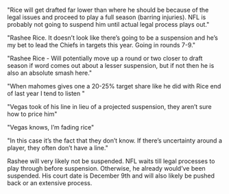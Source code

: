 "Rice will get drafted far lower than where he should be because of the legal issues and proceed to play a full season (barring injuries). NFL is probably not going to suspend him until actual legal process plays out."

"Rashee Rice. It doesn’t look like there’s going to be a suspension and he’s my bet to lead the Chiefs in targets this year. Going in rounds 7-9."

"Rashee Rice - Will potentially move up a round or two closer to draft season if word comes out about a lesser suspension, but if not then he is also an absolute smash here."

"When mahomes gives one a 20-25% target share like he did with Rice end of last year I tend to listen "

"Vegas took of his line in lieu of a projected suspension, they aren’t sure how to price him"

"Vegas knows, I’m fading rice"

"In this case it’s the fact that they don’t know. If there’s uncertainty around a player, they often don’t have a line."

Rashee will very likely not be suspended. NFL waits till legal processes to play through before suspension. Otherwise, he already would’ve been suspended. His court date is December 9th and will also likely be pushed back or an extensive process.
